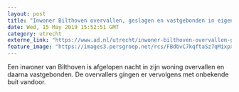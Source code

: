 ```yaml
---
layout: post
title: "Inwoner Bilthoven overvallen, geslagen en vastgebonden in eigen woning"
date: Wed, 15 May 2019 15:52:51 GMT
category: utrecht
externe_link: "https://www.ad.nl/utrecht/inwoner-bilthoven-overvallen-geslagen-en-vastgebonden-in-eigen-woning~a94bd53c/"
feature_image: "https://images3.persgroep.net/rcs/FBdbvC7kqftaSz7qMixpxa2Du6M/diocontent/148446072/_fitwidth/400/?appId=21791a8992982cd8da851550a453bd7f&quality=0.7"
---
```


Een inwoner van Bilthoven is afgelopen nacht in zijn woning overvallen en daarna vastgebonden. De overvallers gingen er vervolgens met onbekende buit vandoor.
